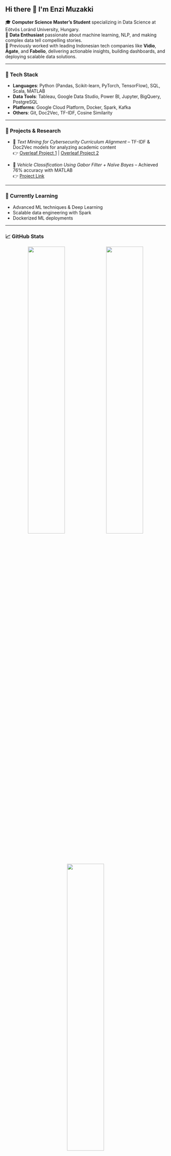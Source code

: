 ## Hi there 👋 I'm Enzi Muzakki

🎓 **Computer Science Master’s Student** specializing in Data Science at Eötvös Loránd University, Hungary.  
🧠 **Data Enthusiast** passionate about machine learning, NLP, and making complex data tell compelling stories.  
💼 Previously worked with leading Indonesian tech companies like **Vidio**, **Agate**, and **Fabelio**, delivering actionable insights, building dashboards, and deploying scalable data solutions.  

---

### 🧰 Tech Stack

- **Languages**: Python (Pandas, Scikit-learn, PyTorch, TensorFlow), SQL, Scala, MATLAB  
- **Data Tools**: Tableau, Google Data Studio, Power BI, Jupyter, BigQuery, PostgreSQL  
- **Platforms**: Google Cloud Platform, Docker, Spark, Kafka  
- **Others**: Git, Doc2Vec, TF-IDF, Cosine Similarity  

---

### 🔬 Projects & Research

- 🧪 *Text Mining for Cybersecurity Curriculum Alignment* – TF-IDF & Doc2Vec models for analyzing academic content  
  👉 [Overleaf Project 1](https://www.overleaf.com/read/nsymvrvfjmbs#a18c9b) | [Overleaf Project 2](https://www.overleaf.com/read/dstddmhghbjf#1ee8fe)

- 🚗 *Vehicle Classification Using Gabor Filter + Naïve Bayes* – Achieved 76% accuracy with MATLAB  
  👉 [Project Link](https://repositori.telkomuniversity.ac.id/pustaka/134928/klasifikasi-jenis-kendaraan-jalan-raya-menggunakan-gabor-filter-dan-na-ve-bayes.html)

---

### 🌱 Currently Learning

- Advanced ML techniques & Deep Learning  
- Scalable data engineering with Spark  
- Dockerized ML deployments  

---

### 📈 GitHub Stats

<div align="center">

<img src="https://github-readme-stats.vercel.app/api?username=enzeeeh&show_icons=true&theme=radical" width="48%" />
<img src="https://github-readme-streak-stats.herokuapp.com?user=enzeeeh&theme=radical" width="48%" />

<br><br>

<img src="https://github-readme-stats.vercel.app/api/top-langs/?username=enzeeeh&layout=compact&theme=radical" width="48%" />

</div>
---

### 💬 Let’s Connect!

- 📧 Email: enzi.muzakki@gmail.com  
- 💼 [LinkedIn](https://www.linkedin.com/in/enzimuzakki)  
- 🧠 [HackerRank](https://www.hackerrank.com/profile/enzmuzakki)  
- 📊 [GitHub Projects](https://github.com/enzeeeh)

---

> "Turning raw data into useful insights is not just a skill—it's a craft I’m passionate about."
